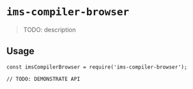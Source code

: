 # `ims-compiler-browser`

> TODO: description

## Usage

```
const imsCompilerBrowser = require('ims-compiler-browser');

// TODO: DEMONSTRATE API
```
